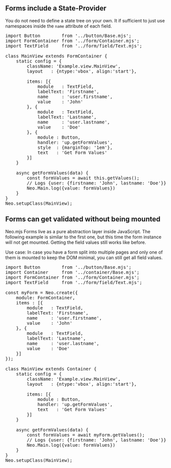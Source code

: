 ## Forms include a State-Provider

You do not need to define a state tree on your own.
It if sufficient to just use namespaces inside the `name` attribute of each field.

<pre data-neo>
import Button        from '../button/Base.mjs';
import FormContainer from '../form/Container.mjs';
import TextField     from '../form/field/Text.mjs';

class MainView extends FormContainer {
    static config = {
        className: 'Example.view.MainView',
        layout   : {ntype:'vbox', align:'start'},
        
        items: [{
            module   : TextField,
            labelText: 'Firstname',
            name     : 'user.firstname',
            value    : 'John'
        }, {
            module   : TextField,
            labelText: 'Lastname',
            name     : 'user.lastname',
            value    : 'Doe'
        }, {
            module : Button,
            handler: 'up.getFormValues',
            style  : {marginTop: '1em'},
            text   : 'Get Form Values'
        }]
    }

    async getFormValues(data) {
        const formValues = await this.getValues();
        // Logs {user: {firstname: 'John', lastname: 'Doe'}}
        Neo.Main.log({value: formValues})
    }
}
Neo.setupClass(MainView);
</pre>

## Forms can get validated without being mounted

Neo.mjs Forms live as a pure abstraction layer inside JavaScript.
The following example is similar to the first one, but this time the form instance will not get mounted.
Getting the field values still works like before.

Use case: In case you have a form split into multiple pages and only one of them is mounted to keep
the DOM minimal, you can still get all field values.

<pre data-neo>
import Button        from '../button/Base.mjs';
import Container     from '../container/Base.mjs';
import FormContainer from '../form/Container.mjs';
import TextField     from '../form/field/Text.mjs';

const myForm = Neo.create({
    module: FormContainer,
    items : [{
        module   : TextField,
        labelText: 'Firstname',
        name     : 'user.firstname',
        value    : 'John'
    }, {
        module   : TextField,
        labelText: 'Lastname',
        name     : 'user.lastname',
        value    : 'Doe'
    }]
});

class MainView extends Container {
    static config = {
        className: 'Example.view.MainView',
        layout   : {ntype:'vbox', align:'start'},
        
        items: [{
            module : Button,
            handler: 'up.getFormValues',
            text   : 'Get Form Values'
        }]
    }

    async getFormValues(data) {
        const formValues = await myForm.getValues();
        // Logs {user: {firstname: 'John', lastname: 'Doe'}}
        Neo.Main.log({value: formValues})
    }
}
Neo.setupClass(MainView);
</pre>
